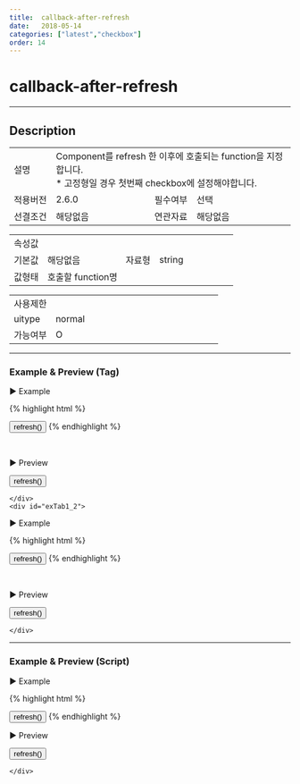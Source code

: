 ```yaml
---
title:  callback-after-refresh
date:   2018-05-14
categories: ["latest","checkbox"]
order: 14
---
```


callback-after-refresh
===

---

## Description

<table style="width:100%">
    <colgroup>
        <col width="15%"/>
        <col width="35%"/>
        <col width="15%"/>
        <col width="35%"/>
    </colgroup>
    <tr>
        <td class="tdTitle tdBg">설명</td>
        <td colspan="3">
            Component를 refresh 한 이후에 호출되는 function을 지정합니다.<br>
            * 고정형일 경우 첫번째 checkbox에 설정해야합니다.
        </td>
    </tr>
    <tr>
        <td class="tdTitle tdBg">적용버전</td>
        <td>2.6.0</td>
        <td class="tdTitle tdBg">필수여부</td>
        <td>선택</td>
    </tr>
    <tr>
        <td class="tdTitle tdBg">선결조건</td>
        <td>해당없음</td>
        <td class="tdTitle tdBg">연관자료</td>
        <td>해당없음</td>
    </tr>
</table>
<table style="width:100%">
    <colgroup>
        <col width="15%"/>
        <col width="35%"/>
        <col width="15%"/>
        <col width="35%"/>
    </colgroup>
    <tr>
        <td class="tdTitle tdBg tdCenter" colspan="4">속성값</td>
    </tr>
    <tr>
        <td class="tdTitle tdBg">기본값</td>
        <td>해당없음</td>
        <td class="tdTitle tdBg">자료형</td>
        <td>string</td>
    </tr>
    <tr>
        <td class="tdTitle tdBg">값형태</td>
        <td colspan="3">호출할 function명</td>
    </tr>
</table>
<table style="width:100%">
    <colgroup>
        <col width="20%"/>
        <col width="20%"/>
        <col width="20%"/>
        <col width="20%"/>
        <col width="20%"/>
    </colgroup>
    <tr>
        <td class="tdTitle tdBg tdCenter" colspan="5">사용제한</td>
    </tr>
    <tr>
        <td class="tdTitle tdBg">uitype</td>
        <td class="tdCenter">normal</td>
        <td></td>
        <td></td>
        <td></td>
    </tr>
    <tr>
        <td class="tdTitle tdBg">가능여부</td>
        <td class="tdBlue tdCenter">O</td>
        <td></td>
        <td></td>
        <td></td>
    </tr>
</table>

---
### Example & Preview (Tag)

<script>
    var SBUxData = [
        { text : "SBUx Checkbox1" },
        { text : "SBUx Checkbox2" },
        { text : "SBUx Checkbox3" }
    ];
    function afterRefreshfunc(){
        alert('refresh이후 호출');
    }
</script>

<sbux-tabs id="exTab1" name="exTab1" uitype="normal" title-target-id-array="{exTab1_1,exTab1_2}" title-text-array="normal{고정형,변동형}">
</sbux-tabs>
<div class="tab-content">
    <div id="exTab1_1">

▶ Example

{% highlight html %}
<script>
    function afterRefreshfunc(){
        alert('refresh이후 호출');
    }
</script>
<sbux-checkbox id="sbIdx1" name="sbTagNm" uitype="normal" text="SBUx Checkbox1" callback-after-refresh="afterRefreshfunc"></sbux-checkbox>
<sbux-checkbox id="sbIdx2" name="sbTagNm" uitype="normal" text="SBUx Checkbox2"></sbux-checkbox>
<sbux-checkbox id="sbIdx3" name="sbTagNm" uitype="normal" text="SBUx Checkbox3"></sbux-checkbox>
<input type="button" value="refresh()" onclick="SBUxMethod.refresh('sbTagNm')">
{% endhighlight %}

<br>

▶ Preview

<sbux-checkbox id="sbIdx1" name="sbTagNm" uitype="normal" text="SBUx Checkbox1" callback-after-refresh="afterRefreshfunc"></sbux-checkbox>
<sbux-checkbox id="sbIdx2" name="sbTagNm" uitype="normal" text="SBUx Checkbox2"></sbux-checkbox>
<sbux-checkbox id="sbIdx3" name="sbTagNm" uitype="normal" text="SBUx Checkbox3"></sbux-checkbox>
<input type="button" value="refresh()" onclick="SBUxMethod.refresh('sbTagNm')">

    </div>
    <div id="exTab1_2">

▶ Example

{% highlight html %}
<script>
    var SBUxData = [
        { text : "SBUx Checkbox1" },
        { text : "SBUx Checkbox2" },
        { text : "SBUx Checkbox3" }
    ];
    function afterRefreshfunc(){
        alert('refresh이후 호출');
    }
</script>
<sbux-checkbox id="sbIdx4" name="sbTagNm4" uitype="normal" jsondata-ref="SBUxData" callback-after-refresh="afterRefreshfunc"></sbux-checkbox>
<input type="button" value="refresh()" onclick="SBUxMethod.refresh('sbTagNm4')">
{% endhighlight %}

<br>

▶ Preview

<sbux-checkbox id="sbIdx4" name="sbTagNm4" uitype="normal" jsondata-ref="SBUxData" callback-after-refresh="afterRefreshfunc"></sbux-checkbox>
<input type="button" value="refresh()" onclick="SBUxMethod.refresh('sbTagNm4')">

    </div>
</div>

---
### Example & Preview (Script)

<sbux-tabs id="exTab2" name="exTab2" uitype="normal" title-target-id-array="exTab2_1" title-text-array="normal(변동형)">
</sbux-tabs>
<div class="tab-content">
    <div id="exTab2_1">

▶ Example

{% highlight html %}
<div id="sbArea1"></div>
<input type="button" value="refresh()" onclick="SBUxMethod.refresh('sbScriptNm')">
<script>
    var SBUxData = [
        { text : "SBUx Checkbox1" },
        { text : "SBUx Checkbox2" },
        { text : "SBUx Checkbox3" }
    ];
    function afterRefreshfunc(){
        alert('refresh이후 호출');
    }
    $(document).ready(function(){
        $('#sbArea1').sbCheckbox({
            name : 'sbScriptNm',
            uitype : 'normal',
            jsondataRef : 'SBUxData',
            callbackAfterRefresh : 'afterRefreshfunc'
        });
    }); 
</script>
{% endhighlight %}

<br>

▶ Preview 

<div id="sbArea1"></div>
<input type="button" value="refresh()" onclick="SBUxMethod.refresh('sbScriptNm')">
<script>
    $(document).ready(function(){
        $('#sbArea1').sbCheckbox({
            name : 'sbScriptNm',
            uitype : 'normal',
            jsondataRef : 'SBUxData',
            callbackAfterRefresh : 'afterRefreshfunc'
        });
    });  
</script>

    </div>
</div>